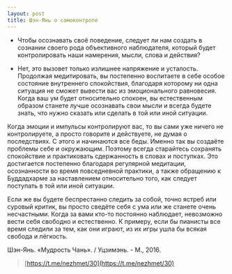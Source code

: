 ```yaml
---
layout: post
title: Шэн-Янь о самоконтроле
---
```


- Чтобы осознавать своё поведение, следует ли нам создать в сознании своего рода объективного наблюдателя, который будет контролировать наши намерения, мысли, слова и действия?

- Нет, это вызовет только излишнее напряжение и усталость. Продолжая медитировать, вы постепенно воспитаете в себе особое состояние внутреннего спокойствия, благодаря которому ни одна ситуация не сможет вывести вас из эмоционального равновесия. Когда ваш ум будет относительно спокоен, вы естественным образом станете лучше осознавать свои мысли и всегда будете знать, что нужно сказать или сделать в той или иной ситуации.

Когда эмоции и импульсы контролируют вас, то вы сами уже ничего не контролируете, а просто говорите и действуете, не думая о последствиях. С этого и начинаются все беды. Именно так вы создаёте проблемы себе и окружающим. Поэтому всегда старайтесь сохранять спокойствие и практиковать сдержанность в словах и поступках. Это достигается постепенно благодаря регулярной медитации, осознанности во время повседневной практики, а также обращению к Буддадхарме за наставлением относительно того, как следует поступать в той или иной ситуации.

Если же вы будете беспрестанно следить за собой, точно ястреб или суровый критик, вы просто сведёте себя с ума или же станете очень несчастными. Когда за вами кто-то постоянно наблюдает, невозможно вести себя свободно и естественно. К примеру, если бы пианисты все время следили за тем, как они играют, из их игры ушла бы всякая свобода и лёгкость.

Шэн-Янь. «Мудрость Чань». / Уцзимэнь. - М., 2016.

> [https://t.me/nezhmet/30](https://t.me/nezhmet/30)
